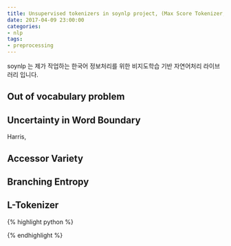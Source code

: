 ```yaml
---
title: Unsupervised tokenizers in soynlp project, (Max Score Tokenizer, L-Tokenizer, RegexTokenizer)
date: 2017-04-09 23:00:00
categories:
- nlp
tags:
- preprocessing
---
```


soynlp 는 제가 작업하는 한국어 정보처리를 위한 비지도학습 기반 자연어처리 라이브러리 입니다. 

## Out of vocabulary problem


## Uncertainty in Word Boundary

Harris, 

## Accessor Variety


## Branching Entropy



## L-Tokenizer







{% highlight python %}

{% endhighlight %}

